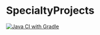 # SpecialtyProjects

[![Java CI with Gradle](https://github.com/songyuheon98/SpecialtyProjects/actions/workflows/main.yml/badge.svg?branch=develop)](https://github.com/songyuheon98/SpecialtyProjects/actions/workflows/main.yml)
